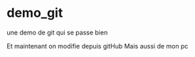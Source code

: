 # demo_git
une demo de git qui se passe bien

Et maintenant on modifie depuis gitHub
Mais aussi de mon pc
